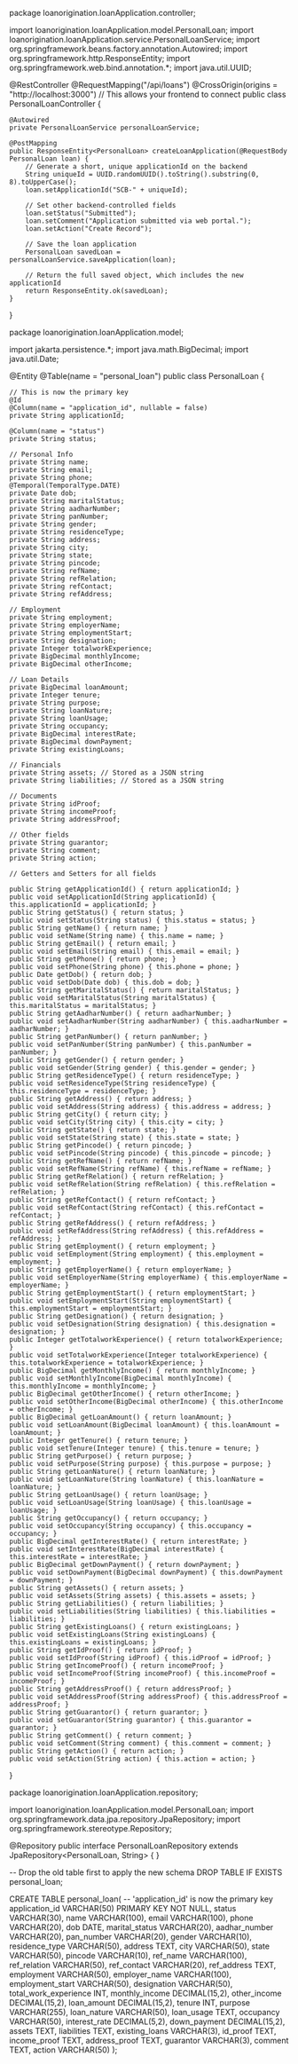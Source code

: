 package loanorigination.loanApplication.controller;

import loanorigination.loanApplication.model.PersonalLoan;
import loanorigination.loanApplication.service.PersonalLoanService;
import org.springframework.beans.factory.annotation.Autowired;
import org.springframework.http.ResponseEntity;
import org.springframework.web.bind.annotation.*;
import java.util.UUID;

@RestController
@RequestMapping("/api/loans")
@CrossOrigin(origins = "http://localhost:3000") // This allows your frontend to connect
public class PersonalLoanController {

    @Autowired
    private PersonalLoanService personalLoanService;

    @PostMapping
    public ResponseEntity<PersonalLoan> createLoanApplication(@RequestBody PersonalLoan loan) {
        // Generate a short, unique applicationId on the backend
        String uniqueId = UUID.randomUUID().toString().substring(0, 8).toUpperCase();
        loan.setApplicationId("SCB-" + uniqueId);

        // Set other backend-controlled fields
        loan.setStatus("Submitted");
        loan.setComment("Application submitted via web portal.");
        loan.setAction("Create Record");

        // Save the loan application
        PersonalLoan savedLoan = personalLoanService.saveApplication(loan);

        // Return the full saved object, which includes the new applicationId
        return ResponseEntity.ok(savedLoan);
    }
}






package loanorigination.loanApplication.model;

import jakarta.persistence.*;
import java.math.BigDecimal;
import java.util.Date;

@Entity
@Table(name = "personal_loan")
public class PersonalLoan {

    // This is now the primary key
    @Id
    @Column(name = "application_id", nullable = false)
    private String applicationId;

    @Column(name = "status")
    private String status;

    // Personal Info
    private String name;
    private String email;
    private String phone;
    @Temporal(TemporalType.DATE)
    private Date dob;
    private String maritalStatus;
    private String aadharNumber;
    private String panNumber;
    private String gender;
    private String residenceType;
    private String address;
    private String city;
    private String state;
    private String pincode;
    private String refName;
    private String refRelation;
    private String refContact;
    private String refAddress;

    // Employment
    private String employment;
    private String employerName;
    private String employmentStart;
    private String designation;
    private Integer totalworkExperience;
    private BigDecimal monthlyIncome;
    private BigDecimal otherIncome;

    // Loan Details
    private BigDecimal loanAmount;
    private Integer tenure;
    private String purpose;
    private String loanNature;
    private String loanUsage;
    private String occupancy;
    private BigDecimal interestRate;
    private BigDecimal downPayment;
    private String existingLoans;

    // Financials
    private String assets; // Stored as a JSON string
    private String liabilities; // Stored as a JSON string

    // Documents
    private String idProof;
    private String incomeProof;
    private String addressProof;

    // Other fields
    private String guarantor;
    private String comment;
    private String action;

    // Getters and Setters for all fields

    public String getApplicationId() { return applicationId; }
    public void setApplicationId(String applicationId) { this.applicationId = applicationId; }
    public String getStatus() { return status; }
    public void setStatus(String status) { this.status = status; }
    public String getName() { return name; }
    public void setName(String name) { this.name = name; }
    public String getEmail() { return email; }
    public void setEmail(String email) { this.email = email; }
    public String getPhone() { return phone; }
    public void setPhone(String phone) { this.phone = phone; }
    public Date getDob() { return dob; }
    public void setDob(Date dob) { this.dob = dob; }
    public String getMaritalStatus() { return maritalStatus; }
    public void setMaritalStatus(String maritalStatus) { this.maritalStatus = maritalStatus; }
    public String getAadharNumber() { return aadharNumber; }
    public void setAadharNumber(String aadharNumber) { this.aadharNumber = aadharNumber; }
    public String getPanNumber() { return panNumber; }
    public void setPanNumber(String panNumber) { this.panNumber = panNumber; }
    public String getGender() { return gender; }
    public void setGender(String gender) { this.gender = gender; }
    public String getResidenceType() { return residenceType; }
    public void setResidenceType(String residenceType) { this.residenceType = residenceType; }
    public String getAddress() { return address; }
    public void setAddress(String address) { this.address = address; }
    public String getCity() { return city; }
    public void setCity(String city) { this.city = city; }
    public String getState() { return state; }
    public void setState(String state) { this.state = state; }
    public String getPincode() { return pincode; }
    public void setPincode(String pincode) { this.pincode = pincode; }
    public String getRefName() { return refName; }
    public void setRefName(String refName) { this.refName = refName; }
    public String getRefRelation() { return refRelation; }
    public void setRefRelation(String refRelation) { this.refRelation = refRelation; }
    public String getRefContact() { return refContact; }
    public void setRefContact(String refContact) { this.refContact = refContact; }
    public String getRefAddress() { return refAddress; }
    public void setRefAddress(String refAddress) { this.refAddress = refAddress; }
    public String getEmployment() { return employment; }
    public void setEmployment(String employment) { this.employment = employment; }
    public String getEmployerName() { return employerName; }
    public void setEmployerName(String employerName) { this.employerName = employerName; }
    public String getEmploymentStart() { return employmentStart; }
    public void setEmploymentStart(String employmentStart) { this.employmentStart = employmentStart; }
    public String getDesignation() { return designation; }
    public void setDesignation(String designation) { this.designation = designation; }
    public Integer getTotalworkExperience() { return totalworkExperience; }
    public void setTotalworkExperience(Integer totalworkExperience) { this.totalworkExperience = totalworkExperience; }
    public BigDecimal getMonthlyIncome() { return monthlyIncome; }
    public void setMonthlyIncome(BigDecimal monthlyIncome) { this.monthlyIncome = monthlyIncome; }
    public BigDecimal getOtherIncome() { return otherIncome; }
    public void setOtherIncome(BigDecimal otherIncome) { this.otherIncome = otherIncome; }
    public BigDecimal getLoanAmount() { return loanAmount; }
    public void setLoanAmount(BigDecimal loanAmount) { this.loanAmount = loanAmount; }
    public Integer getTenure() { return tenure; }
    public void setTenure(Integer tenure) { this.tenure = tenure; }
    public String getPurpose() { return purpose; }
    public void setPurpose(String purpose) { this.purpose = purpose; }
    public String getLoanNature() { return loanNature; }
    public void setLoanNature(String loanNature) { this.loanNature = loanNature; }
    public String getLoanUsage() { return loanUsage; }
    public void setLoanUsage(String loanUsage) { this.loanUsage = loanUsage; }
    public String getOccupancy() { return occupancy; }
    public void setOccupancy(String occupancy) { this.occupancy = occupancy; }
    public BigDecimal getInterestRate() { return interestRate; }
    public void setInterestRate(BigDecimal interestRate) { this.interestRate = interestRate; }
    public BigDecimal getDownPayment() { return downPayment; }
    public void setDownPayment(BigDecimal downPayment) { this.downPayment = downPayment; }
    public String getAssets() { return assets; }
    public void setAssets(String assets) { this.assets = assets; }
    public String getLiabilities() { return liabilities; }
    public void setLiabilities(String liabilities) { this.liabilities = liabilities; }
    public String getExistingLoans() { return existingLoans; }
    public void setExistingLoans(String existingLoans) { this.existingLoans = existingLoans; }
    public String getIdProof() { return idProof; }
    public void setIdProof(String idProof) { this.idProof = idProof; }
    public String getIncomeProof() { return incomeProof; }
    public void setIncomeProof(String incomeProof) { this.incomeProof = incomeProof; }
    public String getAddressProof() { return addressProof; }
    public void setAddressProof(String addressProof) { this.addressProof = addressProof; }
    public String getGuarantor() { return guarantor; }
    public void setGuarantor(String guarantor) { this.guarantor = guarantor; }
    public String getComment() { return comment; }
    public void setComment(String comment) { this.comment = comment; }
    public String getAction() { return action; }
    public void setAction(String action) { this.action = action; }
}



package loanorigination.loanApplication.repository;

import loanorigination.loanApplication.model.PersonalLoan;
import org.springframework.data.jpa.repository.JpaRepository;
import org.springframework.stereotype.Repository;

@Repository
public interface PersonalLoanRepository extends JpaRepository<PersonalLoan, String> {
}






-- Drop the old table first to apply the new schema
DROP TABLE IF EXISTS personal_loan;

CREATE TABLE personal_loan(
    -- 'application_id' is now the primary key
    application_id VARCHAR(50) PRIMARY KEY NOT NULL,
    status VARCHAR(30),
    name VARCHAR(100),
    email VARCHAR(100),
    phone VARCHAR(20),
    dob DATE,
    marital_status VARCHAR(20),
    aadhar_number VARCHAR(20),
    pan_number VARCHAR(20),
    gender VARCHAR(10),
    residence_type VARCHAR(50),
    address TEXT,
    city VARCHAR(50),
    state VARCHAR(50),
    pincode VARCHAR(10),
    ref_name VARCHAR(100),
    ref_relation VARCHAR(50),
    ref_contact VARCHAR(20),
    ref_address TEXT,
    employment VARCHAR(50),
    employer_name VARCHAR(100),
    employment_start VARCHAR(50),
    designation VARCHAR(50),
    total_work_experience INT,
    monthly_income DECIMAL(15,2),
    other_income DECIMAL(15,2),
    loan_amount DECIMAL(15,2),
    tenure INT,
    purpose VARCHAR(255),
    loan_nature VARCHAR(50),
    loan_usage TEXT,
    occupancy VARCHAR(50),
    interest_rate DECIMAL(5,2),
    down_payment DECIMAL(15,2),
    assets TEXT,
    liabilities TEXT,
    existing_loans VARCHAR(3),
    id_proof TEXT,
    income_proof TEXT,
    address_proof TEXT,
    guarantor VARCHAR(3),
    comment TEXT,
    action VARCHAR(50)
);
